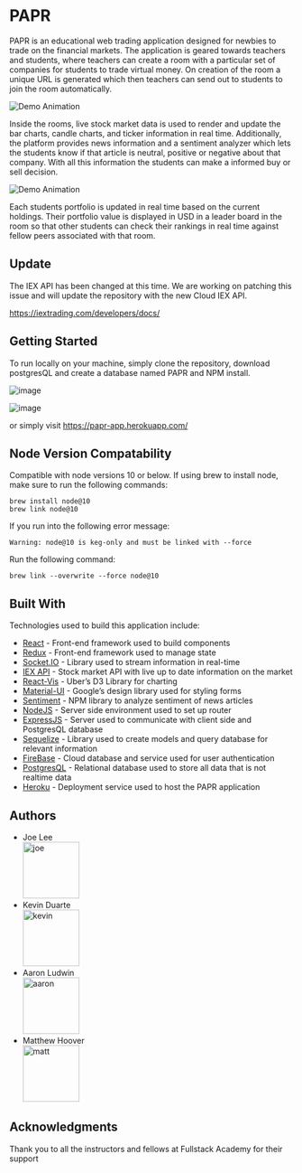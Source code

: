 # PAPR

PAPR is an educational web trading application designed for newbies to trade on the financial markets. The application is geared towards teachers and students, where teachers can create a room with a particular set of companies for students to trade virtual money. On creation of the room a unique URL is generated which then teachers can send out to students to join the room automatically. 

![Demo Animation](../assets/createfourm.gif?raw=true)


Inside the rooms, live stock market data is used to render and update the bar charts, candle charts, and ticker information in real time. Additionally, the platform provides news information and a sentiment analyzer which lets the students know if that article is neutral, positive or negative about that company. With all this information the students can make a informed buy or sell decision. 

![Demo Animation](../assets/screencast.gif?raw=true)

Each students portfolio is updated in real time based on the current holdings. Their portfolio value is displayed in USD in a leader board in the room so that other students can check their rankings in real time against fellow peers associated with that room.

## Update
The IEX API has been changed at this time. We are working on patching this issue and will update the repository with the new Cloud IEX API.

https://iextrading.com/developers/docs/


## Getting Started

To run locally on your machine, simply clone the repository, download postgresQL and create a database named PAPR and NPM install.

![image](../assets/createdb.png?raw=true)


![image](../assets/npminstall.png?raw=true)

or simply visit https://papr-app.herokuapp.com/

## Node Version Compatability

Compatible with node versions 10 or below. If using brew to install node, make sure to run the following commands:

```
brew install node@10
brew link node@10
```

If you run into the following error message:
```
Warning: node@10 is keg-only and must be linked with --force
```
Run the following command:

```
brew link --overwrite --force node@10
```

## Built With
Technologies used to build this application include:
* [React](https://reactjs.org/) - Front-end framework used to build components
* [Redux](https://redux.js.org/) - Front-end framework used to manage state 
* [Socket.IO](https://socket.io/) - Library used to stream information in real-time
* [IEX API](https://iextrading.com/developer/) - Stock market API with live up to date information on the market
* [React-Vis](https://uber.github.io/react-vis/) - Uber’s D3 Library for charting
* [Material-UI](https://material-ui.com/) - Google’s design library used for styling forms
* [Sentiment](https://www.npmjs.com/package/sentiment) - NPM library to analyze sentiment of news articles  
* [NodeJS](https://nodejs.org/en/) - Server side environment used to set up router 
* [ExpressJS](https://expressjs.com/) - Server used to communicate with client side and PostgresQL database 
* [Sequelize](http://docs.sequelizejs.com/) - Library used to create models and query database for relevant information
* [FireBase](https://firebase.google.com/) -  Cloud database and service used for user authentication
* [PostgresQL](https://www.postgresql.org/) -  Relational database used to store all data that is not realtime data
* [Heroku](https://www.heroku.com/) - Deployment service used to host the PAPR application


## Authors
* Joe Lee <br/> <img src="../assets/0-1.png" alt="joe" width="100"/>
* Kevin Duarte <br/> <img src="../assets/0-2.png" alt="kevin" width="100"/>
* Aaron Ludwin <br/> <img src="../assets/0.png" alt="aaron" width="100"/>
* Matthew Hoover <br/> <img src="../assets/0-3.png" alt="matt" width="100"/>

## Acknowledgments
Thank you to all the instructors and fellows at Fullstack Academy for their support 
